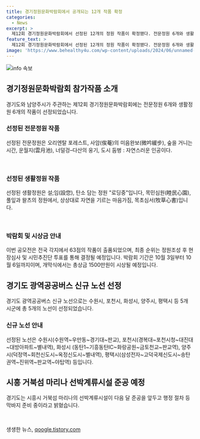 ```yaml
---
title: 경기정원문화박람회에서 공개되는 12개 작품 확정
categories:
  - News
excerpt: >
  제12회 경기정원문화박람회에서 선정된 12개의 정원 작품이 확정됐다. 전문정원 6개와 생활정원 6개가 다양한 테마와 아름다운 조감도로 참가하며, 작품해설과 함께 10월 3일부터 6일까지 남양주시 다산중앙공원에서 전시될 예정이다. 또한, 경기도 광역공공버스 5개 시군 5개 노선이 신규로 선정되어 내년 6월 운행을 시작할 예정이며, 시흥시 거북섬 마리나의 선박계류시설이 다음 달 준공을 앞두고 있다. 10월 3일 개막식에는 총상금 1500만원을 시상할 예정이다.
feature_text: >
  제12회 경기정원문화박람회에서 선정된 12개의 정원 작품이 확정됐다. 전문정원 6개와 생활정원 6개가 다양한 테마와 아름다운 조감도로 참가하며, 작품해설과 함께 10월 3일부터 6일까지 남양주시 다산중앙공원에서 전시될 예정이다. 또한, 경기도 광역공공버스 5개 시군 5개 노선이 신규로 선정되어 내년 6월 운행을 시작할 예정이며, 시흥시 거북섬 마리나의 선박계류시설이 다음 달 준공을 앞두고 있다. 10월 3일 개막식에는 총상금 1500만원을 시상할 예정이다.
image: 'https://www.behealthy4u.com/wp-content/uploads/2024/06/unnamed-file.png'
---
```


<p><img src="https://www.behealthy4u.com/wp-content/uploads/2024/06/unnamed-file.png" alt="info 속보" /></p>

<h2 data-ke-size="size26">경기정원문화박람회 참가작품 소개</h2>

<p data-ke-size="size16">경기도와 남양주시가 주관하는 제12회 경기정원문화박람회에는 전문정원 6개와 생활정원 6개의 작품이 선정되었습니다.</p>

<h3>선정된 전문정원 작품</h3>

<p data-ke-size="size16">선정된 전문정원은 오리엔탈 포레스트, 사암(俟菴)의 미음완보(微吟緩步), 숲을 거니는 시간, 운월지(雲月池), 너덜겅–다산의 웅기, 도시 둠벙 : 자연스러운 인공이다.</p>

<p data-ke-size="size16">&nbsp;</p>

<h3>선정된 생활정원 작품</h3>

<p data-ke-size="size16">선정된 생활정원은 설;임(設您), 탄소 담는 정원 "로딩중"입니다, 목민심원(睦民心園), 풀잎과 왈츠의 정원에서, 상상대로 자연을 기르는 마음가짐, 목초심서(牧草心書)입니다.</p>

<p data-ke-size="size16">&nbsp;</p>

<h3>박람회 및 시상금 안내</h3>

<p data-ke-size="size16">이번 공모전은 전국 각지에서 63점의 작품이 출품되었으며, 최종 순위는 정원조성 후 현장심사 및 시민추진단 투표를 통해 결정될 예정입니다. 박람회 기간은 10월 3일부터 10월 6일까지이며, 개막식에서는 총상금 1500만원이 시상될 예정입니다.</p>

<h2 data-ke-size="size26">경기도 광역공공버스 신규 노선 선정</h2>

<p data-ke-size="size16">경기도 광역공공버스 신규 노선으로는 수원시, 포천시, 화성시, 양주시, 평택시 등 5개 시군에 총 5개의 노선이 선정되었습니다.</p>

<h3>신규 노선 안내</h3>

<p data-ke-size="size16">선정된 노선은 수원시(수원역~우만동~경기대~판교), 포천시(경복대~포천시청~대진대~대방아파트~별내역), 화성시 (동탄1~기흥동탄IC~화랑공원~금토천교~판교역), 양주시(덕정역~회천신도시~옥정신도시~별내역), 평택시(삼성전자~고덕국제신도시~송탄권역~진위역~판교역~야탑역) 등입니다.</p>

<h2 data-ke-size="size26">시흥 거북섬 마리나 선박계류시설 준공 예정</h2>

<p data-ke-size="size16">경기도는 시흥시 거북섬 마리나의 선박계류시설이 다음 달 준공을 앞두고 행정 절차 등 막바지 준비 중이라고 밝혔습니다.</p>

<p data-ke-size="size16">&nbsp;</p>
생생한 뉴스, <a href="https://qoogle.tistory.com" rel="dofollow">qoogle.tistory.com</a>



